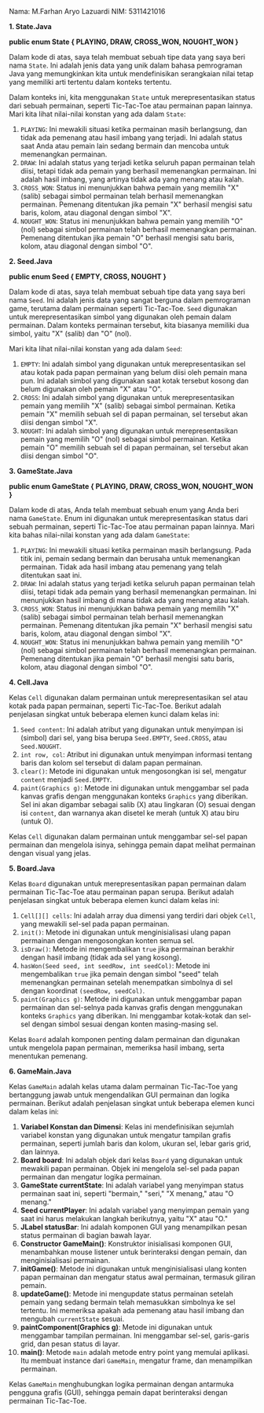Nama: M.Farhan Aryo Lazuardi
NIM: 5311421016

**1. State.Java**

**public enum State {
    PLAYING, DRAW, CROSS_WON, NOUGHT_WON
}**

Dalam kode di atas, saya telah membuat sebuah tipe data yang saya beri nama `State`. 
Ini adalah jenis data yang unik dalam bahasa pemrograman Java yang memungkinkan kita untuk mendefinisikan serangkaian nilai tetap yang memiliki arti tertentu dalam konteks tertentu.

Dalam konteks ini, kita menggunakan `State` untuk merepresentasikan status dari sebuah permainan, seperti Tic-Tac-Toe atau permainan papan lainnya. 
Mari kita lihat nilai-nilai konstan yang ada dalam `State`:
1. `PLAYING`: Ini mewakili situasi ketika permainan masih berlangsung, dan tidak ada pemenang atau hasil imbang yang terjadi. 
Ini adalah status saat Anda atau pemain lain sedang bermain dan mencoba untuk memenangkan permainan.
2. `DRAW`: Ini adalah status yang terjadi ketika seluruh papan permainan telah diisi, tetapi tidak ada pemain yang berhasil memenangkan permainan. 
Ini adalah hasil imbang, yang artinya tidak ada yang menang atau kalah.
3. `CROSS_WON`: Status ini menunjukkan bahwa pemain yang memilih "X" (salib) sebagai simbol permainan telah berhasil memenangkan permainan. 
Pemenang ditentukan jika pemain "X" berhasil mengisi satu baris, kolom, atau diagonal dengan simbol "X".
4. `NOUGHT_WON`: Status ini menunjukkan bahwa pemain yang memilih "O" (nol) sebagai simbol permainan telah berhasil memenangkan permainan. 
Pemenang ditentukan jika pemain "O" berhasil mengisi satu baris, kolom, atau diagonal dengan simbol "O".

**2. Seed.Java**

**public enum Seed {
    EMPTY, CROSS, NOUGHT
}**

Dalam kode di atas, saya telah membuat sebuah tipe data yang saya beri nama `Seed`. 
Ini adalah jenis data yang sangat berguna dalam pemrograman game, terutama dalam permainan seperti Tic-Tac-Toe. 
`Seed` digunakan untuk merepresentasikan simbol yang digunakan oleh pemain dalam permainan. 
Dalam konteks permainan tersebut, kita biasanya memiliki dua simbol, yaitu "X" (salib) dan "O" (nol).

Mari kita lihat nilai-nilai konstan yang ada dalam `Seed`:
1. `EMPTY`: Ini adalah simbol yang digunakan untuk merepresentasikan sel atau kotak pada papan permainan yang belum diisi oleh pemain mana pun. 
Ini adalah simbol yang digunakan saat kotak tersebut kosong dan belum digunakan oleh pemain "X" atau "O".
2. `CROSS`: Ini adalah simbol yang digunakan untuk merepresentasikan pemain yang memilih "X" (salib) sebagai simbol permainan. 
Ketika pemain "X" memilih sebuah sel di papan permainan, sel tersebut akan diisi dengan simbol "X".
3. `NOUGHT`: Ini adalah simbol yang digunakan untuk merepresentasikan pemain yang memilih "O" (nol) sebagai simbol permainan. 
Ketika pemain "O" memilih sebuah sel di papan permainan, sel tersebut akan diisi dengan simbol "O".

**3. GameState.Java**

**public enum GameState {
    PLAYING, DRAW, CROSS_WON, NOUGHT_WON
}**

Dalam kode di atas, Anda telah membuat sebuah enum yang Anda beri nama `GameState`. 
Enum ini digunakan untuk merepresentasikan status dari sebuah permainan, seperti Tic-Tac-Toe atau permainan papan lainnya. 
Mari kita bahas nilai-nilai konstan yang ada dalam `GameState`:
1. `PLAYING`: Ini mewakili situasi ketika permainan masih berlangsung. Pada titik ini, pemain sedang bermain dan berusaha untuk memenangkan permainan.
Tidak ada hasil imbang atau pemenang yang telah ditentukan saat ini.
2. `DRAW`: Ini adalah status yang terjadi ketika seluruh papan permainan telah diisi, tetapi tidak ada pemain yang berhasil memenangkan permainan.
Ini menunjukkan hasil imbang di mana tidak ada yang menang atau kalah.
3. `CROSS_WON`: Status ini menunjukkan bahwa pemain yang memilih "X" (salib) sebagai simbol permainan telah berhasil memenangkan permainan.
Pemenang ditentukan jika pemain "X" berhasil mengisi satu baris, kolom, atau diagonal dengan simbol "X".
4. `NOUGHT_WON`: Status ini menunjukkan bahwa pemain yang memilih "O" (nol) sebagai simbol permainan telah berhasil memenangkan permainan.
Pemenang ditentukan jika pemain "O" berhasil mengisi satu baris, kolom, atau diagonal dengan simbol "O".

**4. Cell.Java**

Kelas `Cell` digunakan dalam permainan untuk merepresentasikan sel atau kotak pada papan permainan, seperti Tic-Tac-Toe. 
Berikut adalah penjelasan singkat untuk beberapa elemen kunci dalam kelas ini:
1. `Seed content`: Ini adalah atribut yang digunakan untuk menyimpan isi (simbol) dari sel, yang bisa berupa `Seed.EMPTY`, `Seed.CROSS`, atau `Seed.NOUGHT`.
2. `int row, col`: Atribut ini digunakan untuk menyimpan informasi tentang baris dan kolom sel tersebut di dalam papan permainan.
3. `clear()`: Metode ini digunakan untuk mengosongkan isi sel, mengatur `content` menjadi `Seed.EMPTY`.
4. `paint(Graphics g)`: Metode ini digunakan untuk menggambar sel pada kanvas grafis dengan menggunakan konteks `Graphics` yang diberikan.
Sel ini akan digambar sebagai salib (X) atau lingkaran (O) sesuai dengan isi `content`, dan warnanya akan disetel ke merah (untuk X) atau biru (untuk O).

Kelas `Cell` digunakan dalam permainan untuk menggambar sel-sel papan permainan dan mengelola isinya, sehingga pemain dapat melihat permainan dengan visual yang jelas.

**5. Board.Java**

Kelas `Board` digunakan untuk merepresentasikan papan permainan dalam permainan Tic-Tac-Toe atau permainan papan serupa. 
Berikut adalah penjelasan singkat untuk beberapa elemen kunci dalam kelas ini:
1. `Cell[][] cells`: Ini adalah array dua dimensi yang terdiri dari objek `Cell`, yang mewakili sel-sel pada papan permainan.
2. `init()`: Metode ini digunakan untuk menginisialisasi ulang papan permainan dengan mengosongkan konten semua sel.
3. `isDraw()`: Metode ini mengembalikan `true` jika permainan berakhir dengan hasil imbang (tidak ada sel yang kosong).
4. `hasWon(Seed seed, int seedRow, int seedCol)`: Metode ini mengembalikan `true` jika pemain dengan simbol "seed" telah memenangkan
permainan setelah menempatkan simbolnya di sel dengan koordinat `(seedRow, seedCol)`.
5. `paint(Graphics g)`: Metode ini digunakan untuk menggambar papan permainan dan sel-selnya pada kanvas grafis dengan menggunakan konteks `Graphics` yang diberikan.
Ini menggambar kotak-kotak dan sel-sel dengan simbol sesuai dengan konten masing-masing sel.

Kelas `Board` adalah komponen penting dalam permainan dan digunakan untuk mengelola papan permainan, memeriksa hasil imbang, serta menentukan pemenang.

**6. GameMain.Java**

Kelas `GameMain` adalah kelas utama dalam permainan Tic-Tac-Toe yang bertanggung jawab untuk mengendalikan GUI permainan dan logika permainan. 
Berikut adalah penjelasan singkat untuk beberapa elemen kunci dalam kelas ini:
1. **Variabel Konstan dan Dimensi**: Kelas ini mendefinisikan sejumlah variabel konstan yang digunakan untuk mengatur 
tampilan grafis permainan, seperti jumlah baris dan kolom, ukuran sel, lebar garis grid, dan lainnya.
2. **Board board**: Ini adalah objek dari kelas `Board` yang digunakan untuk mewakili papan permainan. Objek ini mengelola sel-sel pada papan permainan dan mengatur logika permainan.
3. **GameState currentState**: Ini adalah variabel yang menyimpan status permainan saat ini, seperti "bermain," "seri," "X menang," atau "O menang."
4. **Seed currentPlayer**: Ini adalah variabel yang menyimpan pemain yang saat ini harus melakukan langkah berikutnya, yaitu "X" atau "O."
5. **JLabel statusBar**: Ini adalah komponen GUI yang menampilkan pesan status permainan di bagian bawah layar.
6. **Constructor GameMain()**: Konstruktor inisialisasi komponen GUI, menambahkan mouse listener untuk berinteraksi dengan pemain, dan menginisialisasi permainan.
7. **initGame()**: Metode ini digunakan untuk menginisialisasi ulang konten papan permainan dan mengatur status awal permainan, termasuk giliran pemain.
8. **updateGame()**: Metode ini mengupdate status permainan setelah pemain yang sedang bermain telah memasukkan simbolnya ke sel tertentu. 
Ini memeriksa apakah ada pemenang atau hasil imbang dan mengubah `currentState` sesuai.
9. **paintComponent(Graphics g)**: Metode ini digunakan untuk menggambar tampilan permainan. Ini menggambar sel-sel, garis-garis grid, dan pesan status di layar.
10. **main()**: Metode `main` adalah metode entry point yang memulai aplikasi. Itu membuat instance dari `GameMain`, mengatur frame, dan menampilkan permainan.

Kelas `GameMain` menghubungkan logika permainan dengan antarmuka pengguna grafis (GUI), sehingga pemain dapat berinteraksi dengan permainan Tic-Tac-Toe.
